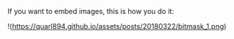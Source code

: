 If you want to embed images, this is how you do it:

!(https://quarl894.github.io/assets/posts/20180322/bitmask_1.png)

